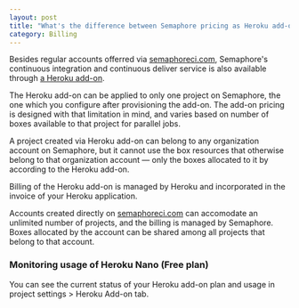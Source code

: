```yaml
---
layout: post
title: "What's the difference between Semaphore pricing as Heroku add-on and on semaphoreci.com?"
category: Billing
---
```


Besides regular accounts offerred via [semaphoreci.com](https://semaphoreci.com),
Semaphore's continuous integration and continuous deliver service is also
available through [a Heroku
add-on](https://elements.heroku.com/addons/semaphore).

The Heroku add-on can be applied to only one project on Semaphore, the one which
you configure after provisioning the add-on.
The add-on pricing is designed with that limitation in mind, and varies based on
number of boxes available to that project for parallel jobs.

A project created via Heroku add-on can belong to any organization account on
Semaphore, but it cannot use the box resources that otherwise belong to that
organization account — only the boxes allocated to it by according to the
Heroku add-on.

Billing of the Heroku add-on is managed by Heroku and incorporated in the
invoice of your Heroku application.

Accounts created directly on [semaphoreci.com](https://semaphoreci.com) can
accomodate an unlimited number of projects, and the billing is managed by
Semaphore. Boxes allocated by the account can be shared among all projects that
belong to that account.

### Monitoring usage of Heroku Nano (Free plan)

You can see the current status of your Heroku add-on plan and usage in project
settings > Heroku Add-on tab.
